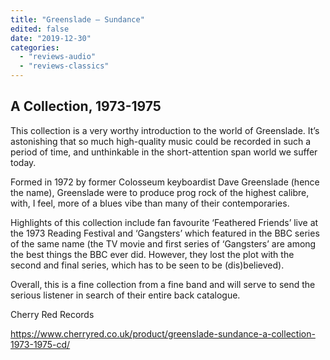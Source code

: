 ```yaml
---
title: "Greenslade – Sundance"
edited: false
date: "2019-12-30"
categories:
  - "reviews-audio"
  - "reviews-classics"
---
```


## A Collection, 1973-1975

This collection is a very worthy introduction to the world of Greenslade. It’s astonishing that so much high-quality music could be recorded in such a period of time, and unthinkable in the short-attention span world we suffer today.

Formed in 1972 by former Colosseum keyboardist Dave Greenslade (hence the name), Greenslade were to produce prog rock of the highest calibre, with, I feel, more of a blues vibe than many of their contemporaries.

Highlights of this collection include fan favourite ‘Feathered Friends’ live at the 1973 Reading Festival and ‘Gangsters’ which featured in the BBC series of the same name (the TV movie and first series of ‘Gangsters’ are among the best things the BBC ever did. However, they lost the plot with the second and final series, which has to be seen to be (dis)believed).

Overall, this is a fine collection from a fine band and will serve to send the serious listener in search of their entire back catalogue.

Cherry Red Records

https://www.cherryred.co.uk/product/greenslade-sundance-a-collection-1973-1975-cd/
